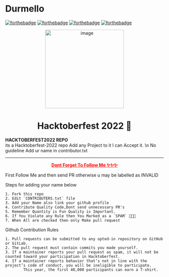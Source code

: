 # Durmello
[![forthebadge](https://forthebadge.com/images/badges/winter-is-coming.svg)](https://forthebadge.com)
[![forthebadge](https://forthebadge.com/images/badges/uses-css.svg)](https://forthebadge.com)
[![forthebadge](https://forthebadge.com/images/badges/validated-html5.svg)](https://forthebadge.com)
[![forthebadge](https://forthebadge.com/images/badges/made-with-javascript.svg)](https://forthebadge.com)
<p align="center">
    <a href="https://hacktoberfest.com/">
    <img src="https://pbs.twimg.com/profile_images/1567906020831150081/oJ7mKaaj_400x400.jpg" alt="image" width="250" height="250">
    </a>
</p>

<h1 align="center"> Hacktoberfest 2022 🎉</h1>
<div align="centre">
    <b>HACKTOBERFEST2022 REPO</b>
</div>
its a Hacktoberfest-2022 repo
Add any Project to it I can Accept it.
\n No guideline
Add ur name in contributor.txt
<hr>
<p align="center">
          <b style="color:red;text-decoration: underline;">Dont Forget To Follow Me ✨✨✨</b>
</p>

First Follow Me and then send PR otherwise u may be labelled as INVALID

Steps for adding your name below

    1. Fork this repo
    2. Edit `CONTRIBUTERS.txt` file
    3. Add your Name also link your github profile
    4. Contribute Quality Code,Dont send unnecessary PR's
    5. Remember Quantity is Fun Quality is Important.
    6. If You Violate any Rule then You Marked as a `SPAM` 🚫🚫🚫
    7. When All are checked then only Make pull request

Github Contribution Rules

    1. Pull requests can be submitted to any opted-in repository on GitHub or GitLab.
    2. The pull request must contain commits you made yourself.
    3. If a maintainer reports your pull request as spam, it will not be counted toward your participation in Hacktoberfest.
    4. If a maintainer reports behavior that’s not in line with the project’s code of conduct, you will be ineligible to participate.
            This year, the first 40,000 participants can earn a T-shirt.



